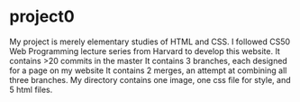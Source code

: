# project0
My project is merely elementary studies of HTML and CSS.
I followed CS50 Web Programming lecture series from Harvard to develop this website.
It contains >20 commits in the master
It contains 3 branches, each designed for a page on my website
It contains 2 merges, an attempt at combining all three branches.
My directory contains one image, one css file for style, and 5 html files. 
